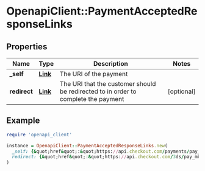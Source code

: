 # OpenapiClient::PaymentAcceptedResponseLinks

## Properties

| Name | Type | Description | Notes |
| ---- | ---- | ----------- | ----- |
| **_self** | [**Link**](Link.md) | The URI of the payment |  |
| **redirect** | [**Link**](Link.md) | The URI that the customer should be redirected to in order to complete the payment | [optional] |

## Example

```ruby
require 'openapi_client'

instance = OpenapiClient::PaymentAcceptedResponseLinks.new(
  _self: {&quot;href&quot;:&quot;https://api.checkout.com/payments/pay_mbabizu24mvu3mela5njyhpit4&quot;},
  redirect: {&quot;href&quot;:&quot;https://api.checkout.com/3ds/pay_mbabizu24mvu3mela5njyhpit4&quot;}
)
```

